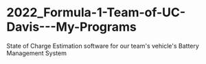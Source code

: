 # 2022_Formula-1-Team-of-UC-Davis---My-Programs
State of Charge Estimation software for our team's vehicle's Battery Management System

